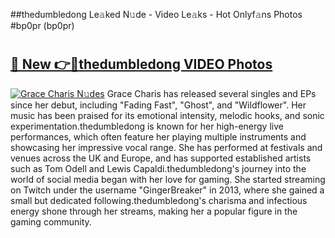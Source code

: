 ##thedumbledong Le𝚊ked N𝚞de - Video Le𝚊ks - Hot Onlyf𝚊ns Photos #bp0pr (bp0pr)

# <h2><a href="https://mediaupload.pro?title=thedumbledong&ref=9FEB">🔗 New 👉🔴thedumbledong VIDEO Photos</a></h2>

[![Grace Charis N𝚞des](https://i.imgur.com/rIISA9y.gif)](https://mediaupload.pro?title=thedumbledong&ref=9FEB)
Grace Charis has released several singles and EPs since her debut, including "Fading Fast", "Ghost", and "Wildflower". Her music has been praised for its emotional intensity, melodic hooks, and sonic experimentation.thedumbledong is known for her high-energy live performances, which often feature her playing multiple instruments and showcasing her impressive vocal range. She has performed at festivals and venues across the UK and Europe, and has supported established artists such as Tom Odell and Lewis Capaldi.thedumbledong's journey into the world of social media began with her love for gaming. She started streaming on Twitch under the username "GingerBreaker" in 2013, where she gained a small but dedicated following.thedumbledong's charisma and infectious energy shone through her streams, making her a popular figure in the gaming community.